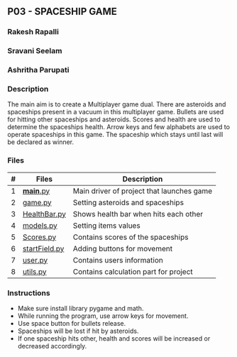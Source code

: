 ## P03 - SPACESHIP GAME

### Rakesh Rapalli
### Sravani Seelam
### Ashritha Parupati

### Description

The main aim is to create a Multiplayer game dual. There are asteroids and spaceships present in a vacuum in this multiplayer game. Bullets are used for hitting other spaceships and asteroids. Scores and health are used to determine the spaceships health. Arrow keys and few alphabets are used to operate spaceships in this game. The spaceship which stays until last will be declared as winner.


### Files

|  #  | Files   | Description                          |
|:---:| ------- | ------------------------------------ |
|  1  | [__main__.py](https://github.com/RakeshRapalli6/5443-2D-Rakesh/blob/main/Assignments/P03/__main__.py) | Main driver of project that launches game |
|  2  | [game.py](https://github.com/RakeshRapalli6/5443-2D-Rakesh/blob/main/Assignments/P03/game.py) | Setting asteroids and spaceships |
|  3  | [HealthBar.py](https://github.com/RakeshRapalli6/5443-2D-Rakesh/blob/main/Assignments/P03/HealthBar.py) | Shows health bar when hits each other |
|  4  | [models.py](https://github.com/RakeshRapalli6/5443-2D-Rakesh/blob/main/Assignments/P03/models.py) | Setting items values |
|  5  | [ Scores.py](https://github.com/RakeshRapalli6/5443-2D-Rakesh/blob/main/Assignments/P03/Scores.py) | Contains scores of the spaceships |
|  6  | [startField.py](https://github.com/ashrithap02/5443-2D-Parupati/blob/main/Assignments/P03/starField.py) | Adding buttons for movement |
|  7  | [user.py](https://github.com/ashrithap02/5443-2D-Parupati/blob/main/Assignments/P03/user.py) | Contains users information |
|  8  | [utils.py](https://github.com/ashrithap02/5443-2D-Parupati/blob/main/Assignments/P03/utils.py) | Contains calculation part for project |

### Instructions

 - Make sure install library pygame and math.
 - While running the program, use arrow keys for movement.
 - Use space button for bullets release.
 - Spaceships will be lost if hit by asteroids.
 - If one spaceship hits other, health and scores will be increased or decreased accordingly.

